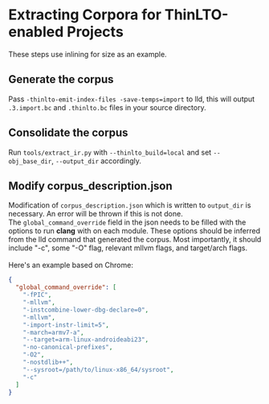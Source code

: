 # Extracting Corpora for ThinLTO-enabled Projects

These steps use inlining for size as an example.

## Generate the corpus

Pass `-thinlto-emit-index-files -save-temps=import` to lld, this will output `.3.import.bc`
and `.thinlto.bc` files in your source directory.   

## Consolidate the corpus

Run `tools/extract_ir.py` with `--thinlto_build=local` and set `--obj_base_dir`, `--output_dir`
accordingly.

## Modify corpus_description.json

Modification of `corpus_description.json` which is written to `output_dir` is necessary. An error will
be thrown if this is not done. \
The `global_command_override` field in the json needs to be filled with the options to run
**clang** with on each module. These options should be inferred from the lld command that generated the
corpus. Most importantly, it should include "-c", some "-O" flag, relevant mllvm flags, and target/arch
flags. \
\
Here's an example based on Chrome:
```json
{
  "global_command_override": [
    "-fPIC",
    "-mllvm",
    "-instcombine-lower-dbg-declare=0",
    "-mllvm",
    "-import-instr-limit=5",
    "-march=armv7-a",
    "--target=arm-linux-androideabi23",
    "-no-canonical-prefixes",
    "-O2",
    "-nostdlib++",
    "--sysroot=/path/to/linux-x86_64/sysroot",
    "-c"
  ]
}
```
